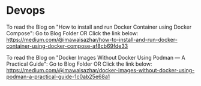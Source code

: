 # Devops
To read the Blog on "How to install and run Docker Container using Docker Compose":
Go to Blog Folder OR Click the link below:
https://medium.com/@imawaisazhar/how-to-install-and-run-docker-container-using-docker-compose-af8cb69fde33

To read the Blog on "Docker Images Without Docker Using Podman — A Practical Guide":
Go to Blog Folder OR Click the link below:
https://medium.com/@imawaisazhar/docker-images-without-docker-using-podman-a-practical-guide-1c0ab25e68a1
